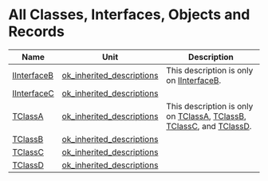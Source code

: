 # All Classes, Interfaces, Objects and Records


| Name | Unit | Description |
|---|---|---|
| [IInterfaceB](ok_inherited_descriptions.IInterfaceB.md) | [ok_inherited_descriptions](ok_inherited_descriptions.md) | This description is only on [IInterfaceB](ok_inherited_descriptions.IInterfaceB.md). |
| [IInterfaceC](ok_inherited_descriptions.IInterfaceC.md) | [ok_inherited_descriptions](ok_inherited_descriptions.md) |   |
| [TClassA](ok_inherited_descriptions.TClassA.md) | [ok_inherited_descriptions](ok_inherited_descriptions.md) | This description is only on [TClassA](ok_inherited_descriptions.TClassA.md), [TClassB](ok_inherited_descriptions.TClassB.md), [TClassC](ok_inherited_descriptions.TClassC.md), and [TClassD](ok_inherited_descriptions.TClassD.md). |
| [TClassB](ok_inherited_descriptions.TClassB.md) | [ok_inherited_descriptions](ok_inherited_descriptions.md) |   |
| [TClassC](ok_inherited_descriptions.TClassC.md) | [ok_inherited_descriptions](ok_inherited_descriptions.md) |   |
| [TClassD](ok_inherited_descriptions.TClassD.md) | [ok_inherited_descriptions](ok_inherited_descriptions.md) |   |

